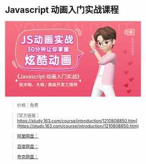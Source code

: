 # Javascript 动画入门实战课程

![img](../../../assets/study163/free/b56c4772bfb14dbcaadf2846e246b84e.png)

> 价格：免费

> [官方链接：https://study.163.com/course/introduction/1210808850.htm](https://study.163.com/course/introduction/1210808850.htm)

> [阿里网盘：]()

> [百度网盘：]()

> [夸克网盘：]()
